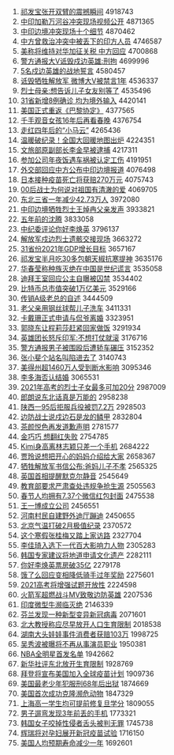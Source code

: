 1. [祁发宝张开双臂的震撼瞬间](http://www.baidu.com/baidu?cl=3&tn=SE_baiduhomet8_jmjb7mjw&rsv_dl=fyb_top&fr=top1000&wd=%C6%EE%B7%A2%B1%A6%D5%C5%BF%AA%CB%AB%B1%DB%B5%C4%D5%F0%BA%B3%CB%B2%BC%E4) 4918743
1. [中印加勒万河谷冲突现场视频公开](http://www.baidu.com/baidu?cl=3&tn=SE_baiduhomet8_jmjb7mjw&rsv_dl=fyb_top&fr=top1000&wd=%D6%D0%D3%A1%BC%D3%C0%D5%CD%F2%BA%D3%B9%C8%B3%E5%CD%BB%CF%D6%B3%A1%CA%D3%C6%B5%B9%AB%BF%AA) 4871365
1. [中印边境冲突现场十个细节](http://www.baidu.com/baidu?cl=3&tn=SE_baiduhomet8_jmjb7mjw&rsv_dl=fyb_top&fr=top1000&wd=%D6%D0%D3%A1%B1%DF%BE%B3%B3%E5%CD%BB%CF%D6%B3%A1%CA%AE%B8%F6%CF%B8%BD%DA) 4870462
1. [中方曾救治冲突中被丢下的印方人员](http://www.baidu.com/baidu?cl=3&tn=SE_baiduhomet8_jmjb7mjw&rsv_dl=fyb_top&fr=top1000&wd=%D6%D0%B7%BD%D4%F8%BE%C8%D6%CE%B3%E5%CD%BB%D6%D0%B1%BB%B6%AA%CF%C2%B5%C4%D3%A1%B7%BD%C8%CB%D4%B1) 4746587
1. [美称将维持对华加征关税 中方回应](http://www.baidu.com/baidu?cl=3&tn=SE_baiduhomet8_jmjb7mjw&rsv_dl=fyb_top&fr=top1000&wd=%C3%C0%B3%C6%BD%AB%CE%AC%B3%D6%B6%D4%BB%AA%BC%D3%D5%F7%B9%D8%CB%B0%20%D6%D0%B7%BD%BB%D8%D3%A6) 4700868
1. [警方通报大V诋毁戍边英雄:刑拘](http://www.baidu.com/baidu?cl=3&tn=SE_baiduhomet8_jmjb7mjw&rsv_dl=fyb_top&fr=top1000&wd=%BE%AF%B7%BD%CD%A8%B1%A8%B4%F3V%DA%AE%BB%D9%CA%F9%B1%DF%D3%A2%D0%DB%3A%D0%CC%BE%D0) 4699996
1. [5名戍边英雄的战地誓言](http://www.baidu.com/baidu?cl=3&tn=SE_baiduhomet8_jmjb7mjw&rsv_dl=fyb_top&fr=top1000&wd=5%C3%FB%CA%F9%B1%DF%D3%A2%D0%DB%B5%C4%D5%BD%B5%D8%CA%C4%D1%D4) 4580457
1. [诋毁牺牲解放军 微博大V被禁言1年](http://www.baidu.com/baidu?cl=3&tn=SE_baiduhomet8_jmjb7mjw&rsv_dl=fyb_top&fr=top1000&wd=%DA%AE%BB%D9%CE%FE%C9%FC%BD%E2%B7%C5%BE%FC%20%CE%A2%B2%A9%B4%F3V%B1%BB%BD%FB%D1%D41%C4%EA) 4536337
1. [烈士母亲:想告诉儿子女友别等了](http://www.baidu.com/baidu?cl=3&tn=SE_baiduhomet8_jmjb7mjw&rsv_dl=fyb_top&fr=top1000&wd=%C1%D2%CA%BF%C4%B8%C7%D7%3A%CF%EB%B8%E6%CB%DF%B6%F9%D7%D3%C5%AE%D3%D1%B1%F0%B5%C8%C1%CB) 4535496
1. [31省新增8例确诊 均为境外输入](http://www.baidu.com/baidu?cl=3&tn=SE_baiduhomet8_jmjb7mjw&rsv_dl=fyb_top&fr=top1000&wd=31%CA%A1%D0%C2%D4%F68%C0%FD%C8%B7%D5%EF%20%BE%F9%CE%AA%BE%B3%CD%E2%CA%E4%C8%EB) 4420141
1. [美国正式重返《巴黎协定》](http://www.baidu.com/baidu?cl=3&tn=SE_baiduhomet8_jmjb7mjw&rsv_dl=fyb_top&fr=top1000&wd=%C3%C0%B9%FA%D5%FD%CA%BD%D6%D8%B7%B5%A1%B6%B0%CD%C0%E8%D0%AD%B6%A8%A1%B7) 4377565
1. [千手观音女孩16年后再看春晚](http://www.baidu.com/baidu?cl=3&tn=SE_baiduhomet8_jmjb7mjw&rsv_dl=fyb_top&fr=top1000&wd=%C7%A7%CA%D6%B9%DB%D2%F4%C5%AE%BA%A216%C4%EA%BA%F3%D4%D9%BF%B4%B4%BA%CD%ED) 4376754
1. [走红四年后的“小马云”](http://www.baidu.com/baidu?cl=3&tn=SE_baiduhomet8_jmjb7mjw&rsv_dl=fyb_top&fr=top1000&wd=%D7%DF%BA%EC%CB%C4%C4%EA%BA%F3%B5%C4%A1%B0%D0%A1%C2%ED%D4%C6%A1%B1) 4265436
1. [温暖破纪录！全国大回暖地图出炉](http://www.baidu.com/baidu?cl=3&tn=SE_baiduhomet8_jmjb7mjw&rsv_dl=fyb_top&fr=top1000&wd=%CE%C2%C5%AF%C6%C6%BC%CD%C2%BC%A3%A1%C8%AB%B9%FA%B4%F3%BB%D8%C5%AF%B5%D8%CD%BC%B3%F6%C2%AF) 4224351
1. [文旅部原副部长李金早被逮捕](http://www.baidu.com/baidu?cl=3&tn=SE_baiduhomet8_jmjb7mjw&rsv_dl=fyb_top&fr=top1000&wd=%CE%C4%C2%C3%B2%BF%D4%AD%B8%B1%B2%BF%B3%A4%C0%EE%BD%F0%D4%E7%B1%BB%B4%FE%B2%B6) 4217311
1. [参加公司年夜饭遇车祸被认定工伤](http://www.baidu.com/baidu?cl=3&tn=SE_baiduhomet8_jmjb7mjw&rsv_dl=fyb_top&fr=top1000&wd=%B2%CE%BC%D3%B9%AB%CB%BE%C4%EA%D2%B9%B7%B9%D3%F6%B3%B5%BB%F6%B1%BB%C8%CF%B6%A8%B9%A4%C9%CB) 4191951
1. [外交部回应中方公布中印边境报道](http://www.baidu.com/baidu?cl=3&tn=SE_baiduhomet8_jmjb7mjw&rsv_dl=fyb_top&fr=top1000&wd=%CD%E2%BD%BB%B2%BF%BB%D8%D3%A6%D6%D0%B7%BD%B9%AB%B2%BC%D6%D0%D3%A1%B1%DF%BE%B3%B1%A8%B5%C0) 4076498
1. [日本接种疫苗死亡将获赔270万元](http://www.baidu.com/baidu?cl=3&tn=SE_baiduhomet8_jmjb7mjw&rsv_dl=fyb_top&fr=top1000&wd=%C8%D5%B1%BE%BD%D3%D6%D6%D2%DF%C3%E7%CB%C0%CD%F6%BD%AB%BB%F1%C5%E2270%CD%F2%D4%AA) 4075743
1. [00后战士为何说对祖国有清澈的爱](http://www.baidu.com/baidu?cl=3&tn=SE_baiduhomet8_jmjb7mjw&rsv_dl=fyb_top&fr=top1000&wd=00%BA%F3%D5%BD%CA%BF%CE%AA%BA%CE%CB%B5%B6%D4%D7%E6%B9%FA%D3%D0%C7%E5%B3%BA%B5%C4%B0%AE) 4069705
1. [东北三省一年减少42.73万人](http://www.baidu.com/baidu?cl=3&tn=SE_baiduhomet8_jmjb7mjw&rsv_dl=fyb_top&fr=top1000&wd=%B6%AB%B1%B1%C8%FD%CA%A1%D2%BB%C4%EA%BC%F5%C9%D942.73%CD%F2%C8%CB) 3972080
1. [中印边境牺牲烈士王焯冉父亲发声](http://www.baidu.com/baidu?cl=3&tn=SE_baiduhomet8_jmjb7mjw&rsv_dl=fyb_top&fr=top1000&wd=%D6%D0%D3%A1%B1%DF%BE%B3%CE%FE%C9%FC%C1%D2%CA%BF%CD%F5%EC%CC%C8%BD%B8%B8%C7%D7%B7%A2%C9%F9) 3933821
1. [五年前的沈腾](http://www.baidu.com/baidu?cl=3&tn=SE_baiduhomet8_jmjb7mjw&rsv_dl=fyb_top&fr=top1000&wd=%CE%E5%C4%EA%C7%B0%B5%C4%C9%F2%CC%DA) 3833058
1. [中纪委评论你好李焕英](http://www.baidu.com/baidu?cl=3&tn=SE_baiduhomet8_jmjb7mjw&rsv_dl=fyb_top&fr=top1000&wd=%D6%D0%BC%CD%CE%AF%C6%C0%C2%DB%C4%E3%BA%C3%C0%EE%BB%C0%D3%A2) 3796137
1. [解放军戍边烈士遗骸交接现场](http://www.baidu.com/baidu?cl=3&tn=SE_baiduhomet8_jmjb7mjw&rsv_dl=fyb_top&fr=top1000&wd=%BD%E2%B7%C5%BE%FC%CA%F9%B1%DF%C1%D2%CA%BF%D2%C5%BA%A1%BD%BB%BD%D3%CF%D6%B3%A1) 3663272
1. [31省份2021年GDP增长目标](http://www.baidu.com/baidu?cl=3&tn=SE_baiduhomet8_jmjb7mjw&rsv_dl=fyb_top&fr=top1000&wd=31%CA%A1%B7%DD2021%C4%EAGDP%D4%F6%B3%A4%C4%BF%B1%EA) 3657167
1. [祁发宝半月吃30多包朝天椒抗寒提神](http://www.baidu.com/baidu?cl=3&tn=SE_baiduhomet8_jmjb7mjw&rsv_dl=fyb_top&fr=top1000&wd=%C6%EE%B7%A2%B1%A6%B0%EB%D4%C2%B3%D430%B6%E0%B0%FC%B3%AF%CC%EC%BD%B7%BF%B9%BA%AE%CC%E1%C9%F1) 3635176
1. [华春莹称种族灭绝在中国是世纪谎言](http://www.baidu.com/baidu?cl=3&tn=SE_baiduhomet8_jmjb7mjw&rsv_dl=fyb_top&fr=top1000&wd=%BB%AA%B4%BA%D3%A8%B3%C6%D6%D6%D7%E5%C3%F0%BE%F8%D4%DA%D6%D0%B9%FA%CA%C7%CA%C0%BC%CD%BB%D1%D1%D4) 3535058
1. [迪拜王室回应公主自曝被囚禁](http://www.baidu.com/baidu?cl=3&tn=SE_baiduhomet8_jmjb7mjw&rsv_dl=fyb_top&fr=top1000&wd=%B5%CF%B0%DD%CD%F5%CA%D2%BB%D8%D3%A6%B9%AB%D6%F7%D7%D4%C6%D8%B1%BB%C7%F4%BD%FB) 3534402
1. [比特币总市值突破1万亿美元](http://www.baidu.com/baidu?cl=3&tn=SE_baiduhomet8_jmjb7mjw&rsv_dl=fyb_top&fr=top1000&wd=%B1%C8%CC%D8%B1%D2%D7%DC%CA%D0%D6%B5%CD%BB%C6%C61%CD%F2%D2%DA%C3%C0%D4%AA) 3529166
1. [传销A级老总的自述](http://www.baidu.com/baidu?cl=3&tn=SE_baiduhomet8_jmjb7mjw&rsv_dl=fyb_top&fr=top1000&wd=%B4%AB%CF%FAA%BC%B6%C0%CF%D7%DC%B5%C4%D7%D4%CA%F6) 3444509
1. [老父亲用钢丝球帮儿子洗车](http://www.baidu.com/baidu?cl=3&tn=SE_baiduhomet8_jmjb7mjw&rsv_dl=fyb_top&fr=top1000&wd=%C0%CF%B8%B8%C7%D7%D3%C3%B8%D6%CB%BF%C7%F2%B0%EF%B6%F9%D7%D3%CF%B4%B3%B5) 3411331
1. [卡戴珊正式申请与侃爷离婚](http://www.baidu.com/baidu?cl=3&tn=SE_baiduhomet8_jmjb7mjw&rsv_dl=fyb_top&fr=top1000&wd=%BF%A8%B4%F7%C9%BA%D5%FD%CA%BD%C9%EA%C7%EB%D3%EB%D9%A9%D2%AF%C0%EB%BB%E9) 3323951
1. [郭晓东让程莉莎赶紧回家做饭](http://www.baidu.com/baidu?cl=3&tn=SE_baiduhomet8_jmjb7mjw&rsv_dl=fyb_top&fr=top1000&wd=%B9%F9%CF%FE%B6%AB%C8%C3%B3%CC%C0%F2%C9%AF%B8%CF%BD%F4%BB%D8%BC%D2%D7%F6%B7%B9) 3291934
1. [英雄团长怒斥印军:不想打仗就滚](http://www.baidu.com/baidu?cl=3&tn=SE_baiduhomet8_jmjb7mjw&rsv_dl=fyb_top&fr=top1000&wd=%D3%A2%D0%DB%CD%C5%B3%A4%C5%AD%B3%E2%D3%A1%BE%FC%3A%B2%BB%CF%EB%B4%F2%D5%CC%BE%CD%B9%F6) 3176716
1. [警方通报男子被围殴后遭轿车碾压](http://www.baidu.com/baidu?cl=3&tn=SE_baiduhomet8_jmjb7mjw&rsv_dl=fyb_top&fr=top1000&wd=%BE%AF%B7%BD%CD%A8%B1%A8%C4%D0%D7%D3%B1%BB%CE%A7%C5%B9%BA%F3%D4%E2%BD%CE%B3%B5%C4%EB%D1%B9) 3152352
1. [张小斐个站名叫陷进去了](http://www.baidu.com/baidu?cl=3&tn=SE_baiduhomet8_jmjb7mjw&rsv_dl=fyb_top&fr=top1000&wd=%D5%C5%D0%A1%EC%B3%B8%F6%D5%BE%C3%FB%BD%D0%CF%DD%BD%F8%C8%A5%C1%CB) 3140743
1. [美得州超1460万人受到断水影响](http://www.baidu.com/baidu?cl=3&tn=SE_baiduhomet8_jmjb7mjw&rsv_dl=fyb_top&fr=top1000&wd=%C3%C0%B5%C3%D6%DD%B3%AC1460%CD%F2%C8%CB%CA%DC%B5%BD%B6%CF%CB%AE%D3%B0%CF%EC) 3095346
1. [李多海否认结婚](http://www.baidu.com/baidu?cl=3&tn=SE_baiduhomet8_jmjb7mjw&rsv_dl=fyb_top&fr=top1000&wd=%C0%EE%B6%E0%BA%A3%B7%F1%C8%CF%BD%E1%BB%E9) 3065531
1. [2021年高考的烈士子女最多可加20分](http://www.baidu.com/baidu?cl=3&tn=SE_baiduhomet8_jmjb7mjw&rsv_dl=fyb_top&fr=top1000&wd=2021%C4%EA%B8%DF%BF%BC%B5%C4%C1%D2%CA%BF%D7%D3%C5%AE%D7%EE%B6%E0%BF%C9%BC%D320%B7%D6) 2987009
1. [郎朗说东北话真是万能的](http://www.baidu.com/baidu?cl=3&tn=SE_baiduhomet8_jmjb7mjw&rsv_dl=fyb_top&fr=top1000&wd=%C0%C9%C0%CA%CB%B5%B6%AB%B1%B1%BB%B0%D5%E6%CA%C7%CD%F2%C4%DC%B5%C4) 2958238
1. [陕西一95后拒服兵役被罚7.2万](http://www.baidu.com/baidu?cl=3&tn=SE_baiduhomet8_jmjb7mjw&rsv_dl=fyb_top&fr=top1000&wd=%C9%C2%CE%F7%D2%BB95%BA%F3%BE%DC%B7%FE%B1%F8%D2%DB%B1%BB%B7%A37.2%CD%F2) 2928503
1. [边防战士说戍边石是龙的鳞甲](http://www.baidu.com/baidu?cl=3&tn=SE_baiduhomet8_jmjb7mjw&rsv_dl=fyb_top&fr=top1000&wd=%B1%DF%B7%C0%D5%BD%CA%BF%CB%B5%CA%F9%B1%DF%CA%AF%CA%C7%C1%FA%B5%C4%C1%DB%BC%D7) 2832804
1. [茶颜悦色再发道歉声明](http://www.baidu.com/baidu?cl=3&tn=SE_baiduhomet8_jmjb7mjw&rsv_dl=fyb_top&fr=top1000&wd=%B2%E8%D1%D5%D4%C3%C9%AB%D4%D9%B7%A2%B5%C0%C7%B8%C9%F9%C3%F7) 2781577
1. [金巧巧 想翻红失败](http://www.baidu.com/baidu?cl=3&tn=SE_baiduhomet8_jmjb7mjw&rsv_dl=fyb_top&fr=top1000&wd=%BD%F0%C7%C9%C7%C9%20%CF%EB%B7%AD%BA%EC%CA%A7%B0%DC) 2754785
1. [Kimi身高离林志颖只差一个手机](http://www.baidu.com/baidu?cl=3&tn=SE_baiduhomet8_jmjb7mjw&rsv_dl=fyb_top&fr=top1000&wd=Kimi%C9%ED%B8%DF%C0%EB%C1%D6%D6%BE%D3%B1%D6%BB%B2%EE%D2%BB%B8%F6%CA%D6%BB%FA) 2684222
1. [贾玲说想把开心的妈妈介绍给大家](http://www.baidu.com/baidu?cl=3&tn=SE_baiduhomet8_jmjb7mjw&rsv_dl=fyb_top&fr=top1000&wd=%BC%D6%C1%E1%CB%B5%CF%EB%B0%D1%BF%AA%D0%C4%B5%C4%C2%E8%C2%E8%BD%E9%C9%DC%B8%F8%B4%F3%BC%D2) 2658367
1. [牺牲解放军书信公布:爸妈儿子不孝](http://www.baidu.com/baidu?cl=3&tn=SE_baiduhomet8_jmjb7mjw&rsv_dl=fyb_top&fr=top1000&wd=%CE%FE%C9%FC%BD%E2%B7%C5%BE%FC%CA%E9%D0%C5%B9%AB%B2%BC%3A%B0%D6%C2%E8%B6%F9%D7%D3%B2%BB%D0%A2) 2565325
1. [英国首相提醒默克尔静音](http://www.baidu.com/baidu?cl=3&tn=SE_baiduhomet8_jmjb7mjw&rsv_dl=fyb_top&fr=top1000&wd=%D3%A2%B9%FA%CA%D7%CF%E0%CC%E1%D0%D1%C4%AC%BF%CB%B6%FB%BE%B2%D2%F4) 2545649
1. [教育部要求严肃查处违规争抢生源](http://www.baidu.com/baidu?cl=3&tn=SE_baiduhomet8_jmjb7mjw&rsv_dl=fyb_top&fr=top1000&wd=%BD%CC%D3%FD%B2%BF%D2%AA%C7%F3%D1%CF%CB%E0%B2%E9%B4%A6%CE%A5%B9%E6%D5%F9%C7%C0%C9%FA%D4%B4) 2505563
1. [春节人均拥有7.37个微信红包封面](http://www.baidu.com/baidu?cl=3&tn=SE_baiduhomet8_jmjb7mjw&rsv_dl=fyb_top&fr=top1000&wd=%B4%BA%BD%DA%C8%CB%BE%F9%D3%B5%D3%D07.37%B8%F6%CE%A2%D0%C5%BA%EC%B0%FC%B7%E2%C3%E6) 2475538
1. [王一博成立公司](http://www.baidu.com/baidu?cl=3&tn=SE_baiduhomet8_jmjb7mjw&rsv_dl=fyb_top&fr=top1000&wd=%CD%F5%D2%BB%B2%A9%B3%C9%C1%A2%B9%AB%CB%BE) 2456551
1. [河南村民自建野外迪厅蹦迪](http://www.baidu.com/baidu?cl=3&tn=SE_baiduhomet8_jmjb7mjw&rsv_dl=fyb_top&fr=top1000&wd=%BA%D3%C4%CF%B4%E5%C3%F1%D7%D4%BD%A8%D2%B0%CD%E2%B5%CF%CC%FC%B1%C4%B5%CF) 2450655
1. [北京气温打破2月极值纪录](http://www.baidu.com/baidu?cl=3&tn=SE_baiduhomet8_jmjb7mjw&rsv_dl=fyb_top&fr=top1000&wd=%B1%B1%BE%A9%C6%F8%CE%C2%B4%F2%C6%C62%D4%C2%BC%AB%D6%B5%BC%CD%C2%BC) 2370572
1. [这个寒假张桂梅又踏上家访路](http://www.baidu.com/baidu?cl=3&tn=SE_baiduhomet8_jmjb7mjw&rsv_dl=fyb_top&fr=top1000&wd=%D5%E2%B8%F6%BA%AE%BC%D9%D5%C5%B9%F0%C3%B7%D3%D6%CC%A4%C9%CF%BC%D2%B7%C3%C2%B7) 2327704
1. [李佳琦入选下一代百大影响力人物](http://www.baidu.com/baidu?cl=3&tn=SE_baiduhomet8_jmjb7mjw&rsv_dl=fyb_top&fr=top1000&wd=%C0%EE%BC%D1%E7%F9%C8%EB%D1%A1%CF%C2%D2%BB%B4%FA%B0%D9%B4%F3%D3%B0%CF%EC%C1%A6%C8%CB%CE%EF) 2305283
1. [韩国专家建议将地道申请文化遗产](http://www.baidu.com/baidu?cl=3&tn=SE_baiduhomet8_jmjb7mjw&rsv_dl=fyb_top&fr=top1000&wd=%BA%AB%B9%FA%D7%A8%BC%D2%BD%A8%D2%E9%BD%AB%B5%D8%B5%C0%C9%EA%C7%EB%CE%C4%BB%AF%D2%C5%B2%FA) 2282111
1. [你好李焕英票房破35亿](http://www.baidu.com/baidu?cl=3&tn=SE_baiduhomet8_jmjb7mjw&rsv_dl=fyb_top&fr=top1000&wd=%C4%E3%BA%C3%C0%EE%BB%C0%D3%A2%C6%B1%B7%BF%C6%C635%D2%DA) 2279178
1. [饿了么回应变相降低骑手过年奖励](http://www.baidu.com/baidu?cl=3&tn=SE_baiduhomet8_jmjb7mjw&rsv_dl=fyb_top&fr=top1000&wd=%B6%F6%C1%CB%C3%B4%BB%D8%D3%A6%B1%E4%CF%E0%BD%B5%B5%CD%C6%EF%CA%D6%B9%FD%C4%EA%BD%B1%C0%F8) 2275601
1. [2021高考将增强试题开放性](http://www.baidu.com/baidu?cl=3&tn=SE_baiduhomet8_jmjb7mjw&rsv_dl=fyb_top&fr=top1000&wd=2021%B8%DF%BF%BC%BD%AB%D4%F6%C7%BF%CA%D4%CC%E2%BF%AA%B7%C5%D0%D4) 2224598
1. [火箭军超燃战斗MV致敬边防英雄](http://www.baidu.com/baidu?cl=3&tn=SE_baiduhomet8_jmjb7mjw&rsv_dl=fyb_top&fr=top1000&wd=%BB%F0%BC%FD%BE%FC%B3%AC%C8%BC%D5%BD%B6%B7MV%D6%C2%BE%B4%B1%DF%B7%C0%D3%A2%D0%DB) 2207536
1. [印度微型牛濒临灭绝](http://www.baidu.com/baidu?cl=3&tn=SE_baiduhomet8_jmjb7mjw&rsv_dl=fyb_top&fr=top1000&wd=%D3%A1%B6%C8%CE%A2%D0%CD%C5%A3%B1%F4%C1%D9%C3%F0%BE%F8) 2146339
1. [芬兰发现一种新型变异新冠病毒](http://www.baidu.com/baidu?cl=3&tn=SE_baiduhomet8_jmjb7mjw&rsv_dl=fyb_top&fr=top1000&wd=%B7%D2%C0%BC%B7%A2%CF%D6%D2%BB%D6%D6%D0%C2%D0%CD%B1%E4%D2%EC%D0%C2%B9%DA%B2%A1%B6%BE) 2071601
1. [北大教授称应尽早放开人口生育限制](http://www.baidu.com/baidu?cl=3&tn=SE_baiduhomet8_jmjb7mjw&rsv_dl=fyb_top&fr=top1000&wd=%B1%B1%B4%F3%BD%CC%CA%DA%B3%C6%D3%A6%BE%A1%D4%E7%B7%C5%BF%AA%C8%CB%BF%DA%C9%FA%D3%FD%CF%DE%D6%C6) 2018538
1. [湖南大头娃娃事件消费者获赔103万](http://www.baidu.com/baidu?cl=3&tn=SE_baiduhomet8_jmjb7mjw&rsv_dl=fyb_top&fr=top1000&wd=%BA%FE%C4%CF%B4%F3%CD%B7%CD%DE%CD%DE%CA%C2%BC%FE%CF%FB%B7%D1%D5%DF%BB%F1%C5%E2103%CD%F2) 1998725
1. [吴秀波被曝将不再从事演员职业](http://www.baidu.com/baidu?cl=3&tn=SE_baiduhomet8_jmjb7mjw&rsv_dl=fyb_top&fr=top1000&wd=%CE%E2%D0%E3%B2%A8%B1%BB%C6%D8%BD%AB%B2%BB%D4%D9%B4%D3%CA%C2%D1%DD%D4%B1%D6%B0%D2%B5) 1950381
1. [NBA全明星首发名单](http://www.baidu.com/baidu?cl=3&tn=SE_baiduhomet8_jmjb7mjw&rsv_dl=fyb_top&fr=top1000&wd=NBA%C8%AB%C3%F7%D0%C7%CA%D7%B7%A2%C3%FB%B5%A5) 1942662
1. [新华社评东北放开生育限制](http://www.baidu.com/baidu?cl=3&tn=SE_baiduhomet8_jmjb7mjw&rsv_dl=fyb_top&fr=top1000&wd=%D0%C2%BB%AA%C9%E7%C6%C0%B6%AB%B1%B1%B7%C5%BF%AA%C9%FA%D3%FD%CF%DE%D6%C6) 1928769
1. [拜登将宣布美国加入全球疫苗计划](http://www.baidu.com/baidu?cl=3&tn=SE_baiduhomet8_jmjb7mjw&rsv_dl=fyb_top&fr=top1000&wd=%B0%DD%B5%C7%BD%AB%D0%FB%B2%BC%C3%C0%B9%FA%BC%D3%C8%EB%C8%AB%C7%F2%D2%DF%C3%E7%BC%C6%BB%AE) 1909736
1. [美国最老少年犯服刑68年后出狱](http://www.baidu.com/baidu?cl=3&tn=SE_baiduhomet8_jmjb7mjw&rsv_dl=fyb_top&fr=top1000&wd=%C3%C0%B9%FA%D7%EE%C0%CF%C9%D9%C4%EA%B7%B8%B7%FE%D0%CC68%C4%EA%BA%F3%B3%F6%D3%FC) 1874669
1. [美国首次成功克隆濒危动物](http://www.baidu.com/baidu?cl=3&tn=SE_baiduhomet8_jmjb7mjw&rsv_dl=fyb_top&fr=top1000&wd=%C3%C0%B9%FA%CA%D7%B4%CE%B3%C9%B9%A6%BF%CB%C2%A1%B1%F4%CE%A3%B6%AF%CE%EF) 1847329
1. [上海高一学生均可提前修复旦学分](http://www.baidu.com/baidu?cl=3&tn=SE_baiduhomet8_jmjb7mjw&rsv_dl=fyb_top&fr=top1000&wd=%C9%CF%BA%A3%B8%DF%D2%BB%D1%A7%C9%FA%BE%F9%BF%C9%CC%E1%C7%B0%D0%DE%B8%B4%B5%A9%D1%A7%B7%D6) 1809055
1. [男子遛弯发现3年前丢的手机](http://www.baidu.com/baidu?cl=3&tn=SE_baiduhomet8_jmjb7mjw&rsv_dl=fyb_top&fr=top1000&wd=%C4%D0%D7%D3%E5%DE%CD%E4%B7%A2%CF%D63%C4%EA%C7%B0%B6%AA%B5%C4%CA%D6%BB%FA) 1773321
1. [韩国女子咬掉性侵者舌头被判无罪](http://www.baidu.com/baidu?cl=3&tn=SE_baiduhomet8_jmjb7mjw&rsv_dl=fyb_top&fr=top1000&wd=%BA%AB%B9%FA%C5%AE%D7%D3%D2%A7%B5%F4%D0%D4%C7%D6%D5%DF%C9%E0%CD%B7%B1%BB%C5%D0%CE%DE%D7%EF) 1745738
1. [辉瑞将对孕妇展开新冠疫苗试验](http://www.baidu.com/baidu?cl=3&tn=SE_baiduhomet8_jmjb7mjw&rsv_dl=fyb_top&fr=top1000&wd=%BB%D4%C8%F0%BD%AB%B6%D4%D4%D0%B8%BE%D5%B9%BF%AA%D0%C2%B9%DA%D2%DF%C3%E7%CA%D4%D1%E9) 1716150
1. [美国人均预期寿命减少一年](http://www.baidu.com/baidu?cl=3&tn=SE_baiduhomet8_jmjb7mjw&rsv_dl=fyb_top&fr=top1000&wd=%C3%C0%B9%FA%C8%CB%BE%F9%D4%A4%C6%DA%CA%D9%C3%FC%BC%F5%C9%D9%D2%BB%C4%EA) 1692601